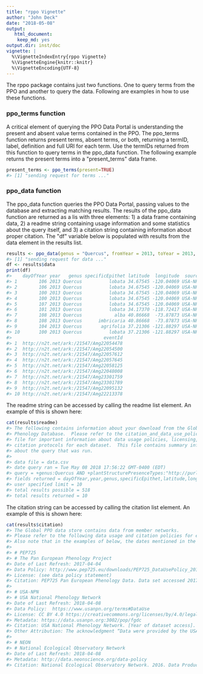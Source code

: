 ```yaml
---
title: "rppo Vignette"
author: "John Deck"
date: "2018-05-08"
output:
   html_document:
    keep_md: yes
output.dir: inst/doc
vignette: |
  %\VignetteIndexEntry{rppo Vignette} 
  %\VignetteEngine{knitr::knitr}           
  %\VignetteEncoding{UTF-8}
---
```




The rppo package contains just two functions.  One to query terms from the PPO and another to query the data.  Following are examples in how to use these functions.

### ppo_terms function
A critical element of querying the PPO Data Portal is understanding the present and absent value terms contained in the PPO.   The ppo_terms function returns present terms, absent terms, or both, returning a termID, label, definition and full URI for each term.  Use the termIDs returned from this function to query terms in the ppo_data function.  The following example returns the present terms into a "present_terms" data frame.


```r
present_terms <- ppo_terms(present=TRUE)
#> [1] "sending request for terms ..."
```

### ppo_data function
The ppo_data function queries the PPO Data Portal, passing values to the database and extracting matching results. The results of the ppo_data function are returned as a lis with three elements: 1) a data frame containing data, 2) a readme string containing usage information and some statistics about the query itself, and 3) a citation string containing information about proper citation. The "df" variable below is populated with results from the data element in the results list.


```r
results <- ppo_data(genus = "Quercus", fromYear = 2013, toYear = 2013, fromDay = 100, toDay = 110,termID='obo:PPO_0002313', limit=10)
#> [1] "sending request for data ..."
df <- results$data
print(df)
#>    dayOfYear year   genus specificEpithet latitude  longitude  source
#> 1        106 2013 Quercus          lobata 34.67545 -120.04069 USA-NPN
#> 2        106 2013 Quercus          lobata 34.67545 -120.04069 USA-NPN
#> 3        100 2013 Quercus          lobata 34.67545 -120.04069 USA-NPN
#> 4        100 2013 Quercus          lobata 34.67545 -120.04069 USA-NPN
#> 5        107 2013 Quercus          lobata 34.67545 -120.04069 USA-NPN
#> 6        101 2013 Quercus          lobata 34.17370 -118.72417 USA-NPN
#> 7        108 2013 Quercus            alba 40.86668  -73.87873 USA-NPN
#> 8        108 2013 Quercus      imbricaria 40.86668  -73.87873 USA-NPN
#> 9        104 2013 Quercus       agrifolia 37.21306 -121.88297 USA-NPN
#> 10       100 2013 Quercus          lobata 37.21306 -121.88297 USA-NPN
#>                                  eventId
#> 1  http://n2t.net/ark:/21547/Amg22054478
#> 2  http://n2t.net/ark:/21547/Amg22054500
#> 3  http://n2t.net/ark:/21547/Amg22057612
#> 4  http://n2t.net/ark:/21547/Amg22057645
#> 5  http://n2t.net/ark:/21547/Amg22058125
#> 6  http://n2t.net/ark:/21547/Amg22048008
#> 7  http://n2t.net/ark:/21547/Amg23301759
#> 8  http://n2t.net/ark:/21547/Amg23301789
#> 9  http://n2t.net/ark:/21547/Amg22095132
#> 10 http://n2t.net/ark:/21547/Amg22213378
```

The readme string can be accessed by calling the readme list element.  An example of this is shown here:

```r
cat(results$readme)
#> The following contains information about your download from the Global Plant 
#> Phenology Database.  Please refer to the citation_and_data_use_policies.txt 
#> file for important information about data usage policies, licensing, and 
#> citation protocols for each dataset.  This file contains summary information 
#> about the query that was run.  
#> 
#> data file = data.csv
#> date query ran = Tue May 08 2018 17:56:22 GMT-0400 (EDT)
#> query = +genus:Quercus AND +plantStructurePresenceTypes:"http://purl.obolibrary.org/obo/PPO_0002313" AND +year:>=2013 AND +year:<=2013 AND +dayOfYear:>=100 AND +dayOfYear:<=110 AND source:USA-NPN,NEON
#> fields returned = dayOfYear,year,genus,specificEpithet,latitude,longitude,source,eventId
#> user specified limit = 10
#> total results possible = 518
#> total results returned = 10
```

The citation string can be accessed by calling the citation list element.  An example of this is shown here:

```r
cat(results$citation)
#> The Global PPO data store contains data from member networks.
#> Please refer to the following data usage and citation policies for each data source when using this data in your research.
#> Also note that in the examples of below, the dates mentioned in the citations are the most recent date of data harvest by the PPO data portal from each source and should be referenced in the citation and NOT the date downloaded by the user of the PPO data portal.
#> 
#> # PEP725 
#> # The Pan European Phenology Project
#> Date of Last Refresh: 2017-04-04
#> Data Policy: http://www.pep725.eu/downloads/PEP725_DataUsePolicy_201304.pdf
#> License: (see data policy statement)
#> Citation: PEP725 Pan European Phenology Data. Data set accessed 2017-04-04 at http://www.pep725.eu
#> 
#> # USA-NPN
#> # USA National Phenology Network
#> Date of Last Refresh: 2018-04-08
#> Data Policy:  https://www.usanpn.org/terms#DataUse
#> License: CC BY 4.0 https://creativecommons.org/licenses/by/4.0/legalcode
#> Metadata: https://data.usanpn.org:3002/pop/fgdc 
#> Citation: USA National Phenology Network. [Year of dataset access]. Plant and Animal Phenology Data. Data type: Status and Intensity. [Date range of data used] for Region: [Coordinates]. USA-NPN, Tucson, Arizona, USA. Data set accessed [Date] at http://doi.org/10.5066/F78S4N1V
#> Other Attribution: The acknowledgment “Data were provided by the USA National Phenology Network and the many participants who contribute to its Nature’s Notebook program.” must be included either in the main text or Acknowledgments section of all publications.
#> 
#> # NEON
#> # National Ecological Observatory Network
#> Date of Last Refresh: 2018-04-08
#> Metadata: http://data.neonscience.org/data-policy
#> Citation: National Ecological Observatory Network. 2016. Data Product NEON.DP1.10055.  Provisional data downloaded from http://data.neonscience.org April 8, 2018. Battelle, Boulder, CO, USA
```

